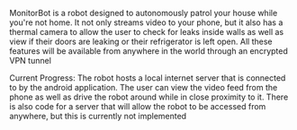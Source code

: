 MonitorBot is a robot designed to autonomously patrol your house while you're not home.
It not only streams video to your phone, but it also has a thermal camera to allow the user to check for leaks inside walls as well
as view if their doors are leaking or their refrigerator is left open.  All these features will be available from anywhere in the world
through an encrypted VPN tunnel

Current Progress:
The robot hosts a local internet server that is connected to by the android application.  The user can view the video feed from the phone
as well as drive the robot around while in close proximity to it.
There is also code for a server that will allow the robot to be accessed from anywhere, but this is currently not implemented
